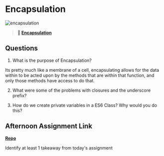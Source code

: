 # Encapsulation

![encapsulation](https://bcw.blob.core.windows.net/public/img/journals/5838157482080222)

> **📖 [Encapsulation](https://codeworksacademy.com/fs-student-guide/resources/wk3/02-Encapsulation)**

## Questions

1. What is the purpose of Encapsulation?

Its pretty much like a membrane of a cell, encapsulating allows for the data within to be acted upon by the methods that are within that function, and only those methods have access to do that.

2. What were some of the problems with closures and the underscore prefix?


3. How do we create private variables in a ES6 Class? Why would you do this?

## Afternoon Assignment Link

**[Repo](https://github.com/DiegoDomingu3z/<ASSIGNMENT_REPO>)**

Identify at least 1 takeaway from today's assignment
